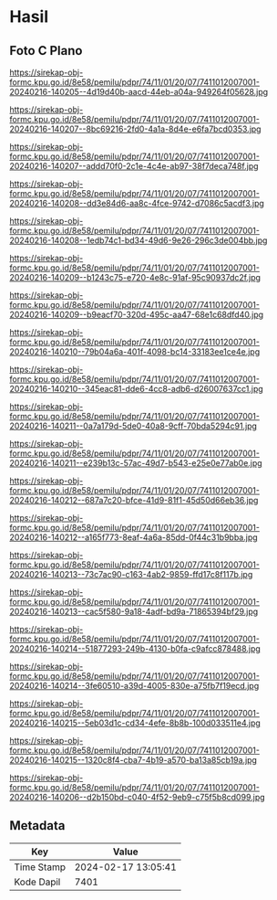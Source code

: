# Hasil

## Foto C Plano

https://sirekap-obj-formc.kpu.go.id/8e58/pemilu/pdpr/74/11/01/20/07/7411012007001-20240216-140205--4d19d40b-aacd-44eb-a04a-949264f05628.jpg

https://sirekap-obj-formc.kpu.go.id/8e58/pemilu/pdpr/74/11/01/20/07/7411012007001-20240216-140207--8bc69216-2fd0-4a1a-8d4e-e6fa7bcd0353.jpg

https://sirekap-obj-formc.kpu.go.id/8e58/pemilu/pdpr/74/11/01/20/07/7411012007001-20240216-140207--addd70f0-2c1e-4c4e-ab97-38f7deca748f.jpg

https://sirekap-obj-formc.kpu.go.id/8e58/pemilu/pdpr/74/11/01/20/07/7411012007001-20240216-140208--dd3e84d6-aa8c-4fce-9742-d7086c5acdf3.jpg

https://sirekap-obj-formc.kpu.go.id/8e58/pemilu/pdpr/74/11/01/20/07/7411012007001-20240216-140208--1edb74c1-bd34-49d6-9e26-296c3de004bb.jpg

https://sirekap-obj-formc.kpu.go.id/8e58/pemilu/pdpr/74/11/01/20/07/7411012007001-20240216-140209--b1243c75-e720-4e8c-91af-95c90937dc2f.jpg

https://sirekap-obj-formc.kpu.go.id/8e58/pemilu/pdpr/74/11/01/20/07/7411012007001-20240216-140209--b9eacf70-320d-495c-aa47-68e1c68dfd40.jpg

https://sirekap-obj-formc.kpu.go.id/8e58/pemilu/pdpr/74/11/01/20/07/7411012007001-20240216-140210--79b04a6a-401f-4098-bc14-33183ee1ce4e.jpg

https://sirekap-obj-formc.kpu.go.id/8e58/pemilu/pdpr/74/11/01/20/07/7411012007001-20240216-140210--345eac81-dde6-4cc8-adb6-d26007637cc1.jpg

https://sirekap-obj-formc.kpu.go.id/8e58/pemilu/pdpr/74/11/01/20/07/7411012007001-20240216-140211--0a7a179d-5de0-40a8-9cff-70bda5294c91.jpg

https://sirekap-obj-formc.kpu.go.id/8e58/pemilu/pdpr/74/11/01/20/07/7411012007001-20240216-140211--e239b13c-57ac-49d7-b543-e25e0e77ab0e.jpg

https://sirekap-obj-formc.kpu.go.id/8e58/pemilu/pdpr/74/11/01/20/07/7411012007001-20240216-140212--687a7c20-bfce-41d9-81f1-45d50d66eb36.jpg

https://sirekap-obj-formc.kpu.go.id/8e58/pemilu/pdpr/74/11/01/20/07/7411012007001-20240216-140212--a165f773-8eaf-4a6a-85dd-0f44c31b9bba.jpg

https://sirekap-obj-formc.kpu.go.id/8e58/pemilu/pdpr/74/11/01/20/07/7411012007001-20240216-140213--73c7ac90-c163-4ab2-9859-ffd17c8f117b.jpg

https://sirekap-obj-formc.kpu.go.id/8e58/pemilu/pdpr/74/11/01/20/07/7411012007001-20240216-140213--cac5f580-9a18-4adf-bd9a-71865394bf29.jpg

https://sirekap-obj-formc.kpu.go.id/8e58/pemilu/pdpr/74/11/01/20/07/7411012007001-20240216-140214--51877293-249b-4130-b0fa-c9afcc878488.jpg

https://sirekap-obj-formc.kpu.go.id/8e58/pemilu/pdpr/74/11/01/20/07/7411012007001-20240216-140214--3fe60510-a39d-4005-830e-a75fb7f19ecd.jpg

https://sirekap-obj-formc.kpu.go.id/8e58/pemilu/pdpr/74/11/01/20/07/7411012007001-20240216-140215--5eb03d1c-cd34-4efe-8b8b-100d033511e4.jpg

https://sirekap-obj-formc.kpu.go.id/8e58/pemilu/pdpr/74/11/01/20/07/7411012007001-20240216-140215--1320c8f4-cba7-4b19-a570-ba13a85cb19a.jpg

https://sirekap-obj-formc.kpu.go.id/8e58/pemilu/pdpr/74/11/01/20/07/7411012007001-20240216-140206--d2b150bd-c040-4f52-9eb9-c75f5b8cd099.jpg


## Metadata

| Key        | Value               |
| ---------- | ------------------- |
| Time Stamp | 2024-02-17 13:05:41 |
| Kode Dapil | 7401                |



